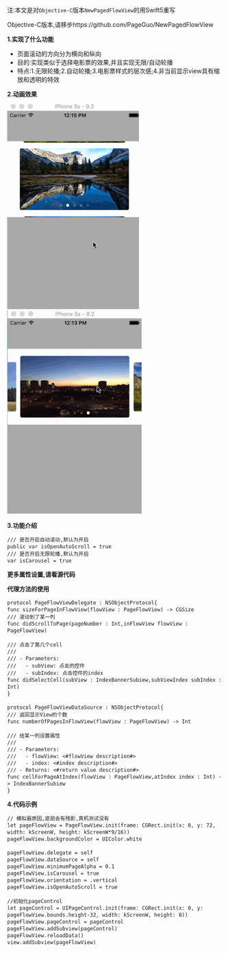 
注:本文是对`Objective-C`版本`NewPagedFlowView`的用Swift5重写

Objective-C版本,请移步https://github.com/PageGuo/NewPagedFlowView

**1.实现了什么功能**
* 页面滚动的方向分为横向和纵向
* 目的:实现类似于选择电影票的效果,并且实现无限/自动轮播
* 特点:1.无限轮播;2.自动轮播;3.电影票样式的层次感;4.非当前显示view具有缩放和透明的特效



**2.动画效果**

![vertical](https://github.com/dongxiexidu/PageFlowView_Swift4/blob/master/vertical.gif)
![horizontal](https://github.com/dongxiexidu/PageFlowView_Swift4/blob/master/horizontal.gif)


**3.功能介绍**

    /// 是否开启自动滚动,默认为开启
    public var isOpenAutoScroll = true
    /// 是否开启无限轮播,默认为开启
    var isCarousel = true
   
**更多属性设置,请看源代码**

**代理方法的使用**

    protocol PageFlowViewDelegate : NSObjectProtocol{
    func sizeForPageInFlowView(flowView : PageFlowView) -> CGSize
    /// 滚动到了某一列
    func didScrollToPage(pageNumber : Int,inFlowView flowView : PageFlowView)

    /// 点击了第几个cell
    ///
    /// - Parameters:
    ///   - subView: 点击的控件
    ///   - subIndex: 点击控件的index
    func didSelectCell(subView : IndexBannerSubiew,subViewIndex subIndex : Int)
    }

    protocol PageFlowViewDataSource : NSObjectProtocol{
    /// 返回显示View的个数
    func numberOfPagesInFlowView(flowView : PageFlowView) -> Int

    /// 给某一列设置属性
    ///
    /// - Parameters:
    ///   - flowView: <#flowView description#>
    ///   - index: <#index description#>
    /// - Returns: <#return value description#>
    func cellForPageAtIndex(flowView : PageFlowView,atIndex index : Int) -> IndexBannerSubiew
    }


**4.代码示例**

    // 模拟器原因,底部会有残影,真机测试没有
    let pageFlowView = PageFlowView.init(frame: CGRect.init(x: 0, y: 72, width: kScreenW, height: kScreenW*9/16))
    pageFlowView.backgroundColor = UIColor.white

    pageFlowView.delegate = self
    pageFlowView.dataSource = self
    pageFlowView.minimumPageAlpha = 0.1
    pageFlowView.isCarousel = true
    pageFlowView.orientation = .vertical
    pageFlowView.isOpenAutoScroll = true

    //初始化pageControl
    let pageControl = UIPageControl.init(frame: CGRect.init(x: 0, y: pageFlowView.bounds.height-32, width: kScreenW, height: 8))
    pageFlowView.pageControl = pageControl
    pageFlowView.addSubview(pageControl)
    pageFlowView.reloadData()
    view.addSubview(pageFlowView)
